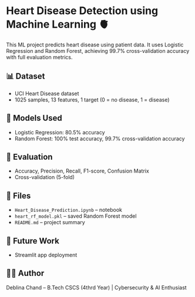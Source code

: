 # Heart Disease Detection using Machine Learning 🫀

This ML project predicts heart disease using patient data. It uses Logistic Regression and Random Forest, achieving 99.7% cross-validation accuracy with full evaluation metrics.

## 📊 Dataset
- UCI Heart Disease dataset
- 1025 samples, 13 features, 1 target (0 = no disease, 1 = disease)

## 🧠 Models Used
- Logistic Regression: 80.5% accuracy
- Random Forest: 100% test accuracy, 99.7% cross-validation accuracy

## 🧪 Evaluation
- Accuracy, Precision, Recall, F1-score, Confusion Matrix
- Cross-validation (5-fold)

## 💾 Files
- `Heart_Disease_Prediction.ipynb` – notebook
- `heart_rf_model.pkl` – saved Random Forest model
- `README.md` – project summary

## 🧠 Future Work
- Streamlit app deployment


## 👩‍💻 Author
Deblina Chand – B.Tech CSCS (4thrd Year) | Cybersecurity & AI Enthusiast

